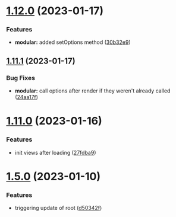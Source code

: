 # [1.12.0](https://github.com/Jaspero/modular/compare/v1.11.1...v1.12.0) (2023-01-17)


### Features

* **modular:** added setOptions method ([30b32e9](https://github.com/Jaspero/modular/commit/30b32e97cba6d5c7408080af261e6f428f9183e8))

## [1.11.1](https://github.com/Jaspero/modular/compare/v1.11.0...v1.11.1) (2023-01-17)


### Bug Fixes

* **modular:** call options after render if they weren't already called ([24aa17f](https://github.com/Jaspero/modular/commit/24aa17fe21d85163bc2bee6942dc3135a6b647a5))

# [1.11.0](https://github.com/Jaspero/modular/compare/v1.10.0...v1.11.0) (2023-01-16)


### Features

* init views after loading ([27fdba9](https://github.com/Jaspero/modular/commit/27fdba9a65e6381831a6f655ae3be35ace89b29c))

# [1.5.0](https://github.com/Jaspero/modular/compare/v1.4.0...v1.5.0) (2023-01-10)


### Features

* triggering update of root ([d50342f](https://github.com/Jaspero/modular/commit/d50342fd82a60deb0d6699923f6b85b6acc60b59))

